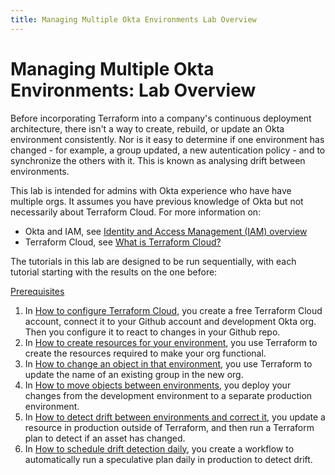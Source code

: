 ```yaml
---
title: Managing Multiple Okta Environments Lab Overview
---
```


# Managing Multiple Okta Environments: Lab Overview

Before incorporating Terraform into a company's continuous deployment architecture, there isn't a way to create, rebuild, or update an Okta environment consistently. Nor is it easy to determine if one environment has changed - for example, a group updated, a new autentication policy - and to synchronize the others with it. This is known as analysing drift between environments.

This lab is intended for admins with Okta experience who have have multiple orgs. It assumes you have previous knowledge of Okta but not necessarily about Terraform Cloud. For more information on:

* Okta and IAM, see [Identity and Access Management (IAM) overview](https://developer.okta.com/docs/concepts/iam-overview/)
* Terraform Cloud, see [What is Terraform Cloud?](https://developer.hashicorp.com/terraform/cloud-docs)

The tutorials in this lab are designed to be run sequentially, with each tutorial starting with the results on the one before:

[Prerequisites](/docs/reference/architecture-center/mmod/lab-prerequisites)

1. In [How to configure Terraform Cloud](/docs/reference/architecture-center/mmod/lab-1-configure-terraform-cloud), you create a free Terraform Cloud account, connect it to your Github account and development Okta org. Then you configure it to react to changes in your Github repo.
1. In [How to create resources for your environment](/docs/reference/architecture-center/mmod/lab-2-create-resources), you use Terraform to create the resources required to make your org functional.
1. In [How to change an object in that environment](/docs/reference/architecture-center/mmod/lab-3-rename-a-group), you use Terraform to update the name of an existing group in the new org.
1. In [How to move objects between environments](/docs/reference/architecture-center/mmod/lab-4-deploy-changes-to-production), you deploy your changes from the development environment to a separate production environment.
1. In [How to detect drift between environments and correct it](/docs/reference/architecture-center/mmod/lab-5-detect-drift), you update a resource in production outside of Terraform, and then run a Terraform plan to detect if an asset has changed.
1. In [How to schedule drift detection daily](/docs/reference/architecture-center/mmod/lab-6-synchronize-environments-daily), you create a workflow to automatically run a speculative plan daily in production to detect drift.
